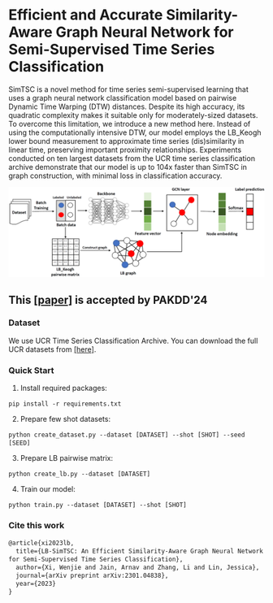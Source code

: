 # Efficient and Accurate Similarity-Aware Graph Neural Network for Semi-Supervised Time Series Classification
SimTSC is a novel method for time series semi-supervised learning that uses a graph neural network classification model based on pairwise Dynamic Time Warping (DTW) distances. Despite its high accuracy, its quadratic complexity makes it suitable only for moderately-sized datasets. To overcome this limitation, we introduce a new method here. Instead of using the computationally intensive DTW, our model employs the LB_Keogh lower bound measurement to approximate time series (dis)similarity in linear time, preserving important proximity relationships. Experiments conducted on ten largest datasets from the UCR time series classification archive demonstrate that our model is up to 104x faster than SimTSC in graph construction, with minimal loss in classification accuracy.

![Overall Architecture](overview.png)

## This [[paper]](https://arxiv.org/abs/2301.04838) is accepted by PAKDD'24

### Dataset
We use UCR Time Series Classification Archive. You can download the full UCR datasets from [[here]](https://www.cs.ucr.edu/~eamonn/time_series_data_2018/).

### Quick Start 
1. Install required packages:
``` 
pip install -r requirements.txt
```
2. Prepare few shot datasets:
``` 
python create_dataset.py --dataset [DATASET] --shot [SHOT] --seed [SEED]
```
3. Prepare LB pairwise matrix:
``` 
python create_lb.py --dataset [DATASET]
```
4. Train our model:
```
python train.py --dataset [DATASET] --shot [SHOT]
```

### Cite this work
```
@article{xi2023lb,
  title={LB-SimTSC: An Efficient Similarity-Aware Graph Neural Network for Semi-Supervised Time Series Classification},
  author={Xi, Wenjie and Jain, Arnav and Zhang, Li and Lin, Jessica},
  journal={arXiv preprint arXiv:2301.04838},
  year={2023}
}
```
